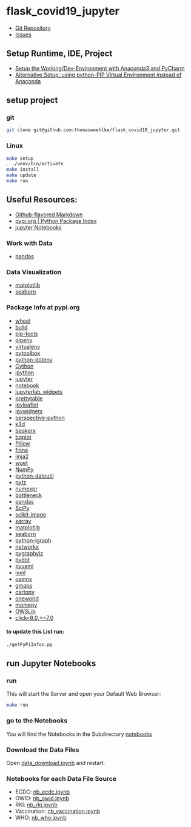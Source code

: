 # flask_covid19_jupyter

* [Git Repository](https://github.com/thomaswoehlke/flask_covid19_jupyter.git)
* [Issues](https://github.com/thomaswoehlke/flask_covid19_jupyter/issues) 

## Setup Runtime, IDE, Project
* [Setup the Working/Dev-Environment with Anaconda3 and PyCharm](doc/setup_dev_environment_with_anaconda.md)
* [Alternative Setup: using python-PIP Virtual Environment instead of Anaconda](doc/setup_dev_environment_with_venv.md)

## setup project 

### git
```bash
git clone git@github.com:thomaswoehlke/flask_covid19_jupyter.git
```

### Linux
```bash
make setup
. ./venv/bin/activate
make install
make update
make run
```

## Useful Resources:
* [Github-flavored Markdown](https://guides.github.com/features/mastering-markdown/)
* [pypi.org | Python Package Index](https://pypi.org/)
* [jupyter Notebooks](https://jupyter.org/documentation)

### Work with Data 
* [pandas](https://pandas.pydata.org/)

### Data Visualization
* [matplotlib](https://matplotlib.org/)
* [seaborn](https://seaborn.pydata.org/)

### Package Info at pypi.org
* [wheel](https://pypi.org/project/wheel/)
* [build](https://pypi.org/project/build/)
* [pip-tools](https://pypi.org/project/pip-tools/)
* [pipenv](https://pypi.org/project/pipenv/)
* [virtualenv](https://pypi.org/project/virtualenv/)
* [pytoolbox](https://pypi.org/project/pytoolbox/)
* [python-dotenv](https://pypi.org/project/python-dotenv/)
* [Cython](https://pypi.org/project/Cython/)
* [ipython](https://pypi.org/project/ipython/)
* [jupyter](https://pypi.org/project/jupyter/)
* [notebook](https://pypi.org/project/notebook/)
* [jupyterlab_widgets](https://pypi.org/project/jupyterlab_widgets/)
* [prettytable](https://pypi.org/project/prettytable/)
* [ipyleaflet](https://pypi.org/project/ipyleaflet/)
* [ipywidgets](https://pypi.org/project/ipywidgets/)
* [perspective-python](https://pypi.org/project/perspective-python/)
* [k3d](https://pypi.org/project/k3d/)
* [beakerx](https://pypi.org/project/beakerx/)
* [bqplot](https://pypi.org/project/bqplot/)
* [Pillow](https://pypi.org/project/Pillow/)
* [fiona](https://pypi.org/project/fiona/)
* [jinja2](https://pypi.org/project/jinja2/)
* [wget](https://pypi.org/project/wget/)
* [NumPy](https://pypi.org/project/NumPy/)
* [python-dateutil](https://pypi.org/project/python-dateutil/)
* [pytz](https://pypi.org/project/pytz/)
* [numexpr](https://pypi.org/project/numexpr/)
* [bottleneck](https://pypi.org/project/bottleneck/)
* [pandas](https://pypi.org/project/pandas/)
* [SciPy](https://pypi.org/project/SciPy/)
* [scikit-image](https://pypi.org/project/scikit-image/)
* [xarray](https://pypi.org/project/xarray/)
* [matplotlib](https://pypi.org/project/matplotlib/)
* [seaborn](https://pypi.org/project/seaborn/)
* [python-igraph](https://pypi.org/project/python-igraph/)
* [networkx](https://pypi.org/project/networkx/)
* [pygraphviz](https://pypi.org/project/pygraphviz/)
* [pydot](https://pypi.org/project/pydot/)
* [pyyaml](https://pypi.org/project/pyyaml/)
* [lxml](https://pypi.org/project/lxml/)
* [osmnx](https://pypi.org/project/osmnx/)
* [gmaps](https://pypi.org/project/gmaps/)
* [cartopy](https://pypi.org/project/cartopy/)
* [oneworld](https://pypi.org/project/oneworld/)
* [momepy](https://pypi.org/project/momepy/)
* [OWSLib](https://pypi.org/project/OWSLib/)
* [click<8.0,>=7.0](https://pypi.org/project/click<8.0,>=7.0/)

#### to update this List run:
```bash
./getPyPiInfos.py
```

## run Jupyter Notebooks

### run
This will start the Server and open your Default Web Browser: 
```bash
make run
```

### go to the Notebooks
You will find the Notebooks in the Subdirectory [notebooks](http://localhost:8888/tree/notebooks)

### Download the Data Files
Open [data_download.ipynb](notebooks/data_download.ipynb) and restart.

### Notebooks for each Data File Source
* ECDC: [nb_ecdc.ipynb](notebooks/nb_ecdc.ipynb)
* OWID: [nb_owid.ipynb](notebooks/nb_owid.ipynb)
* RKI: [nb_rki.ipynb](notebooks/nb_rki.ipynb)
* Vaccination: [nb_vaccination.ipynb](notebooks/nb_vaccination.ipynb)
* WHO: [nb_who.ipynb](notebooks/nb_who.ipynb)
